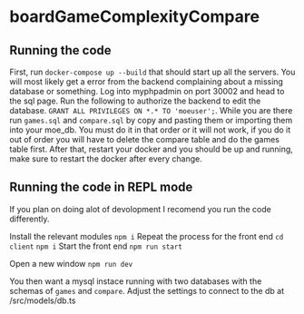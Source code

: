 # boardGameComplexityCompare

## Running the code

First, run `docker-compose up --build` that should start up all the servers. You will most likely get a error from the backend complaining about a missing database or something. Log into myphpadmin on port 30002 and head to the sql page. Run the following to authorize the backend to edit the database. `GRANT ALL PRIVILEGES ON *.* TO 'moeuser';`. While you are there run `games.sql` and `compare.sql` by copy and pasting them or importing them into your moe_db. You must do it in that order or it will not work, if you do it out of order you will have to delete the compare table and do the games table first. After that, restart your docker and you should be up and running, make sure to restart the docker after every change.

## Running the code in REPL mode

If you plan on doing alot of devolopment I recomend you run the code differently.

Install the relevant modules
`npm i`
Repeat the process for the front end
`cd client`
`npm i`
Start the front end
`npm run start`

Open a new window
`npm run dev`

You then want a mysql instace running with two databases with the schemas of `games` and `compare`. Adjust the settings to connect to the db at /src/models/db.ts
